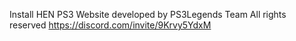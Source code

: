 Install HEN PS3 Website developed by PS3Legends Team All rights reserved https://discord.com/invite/9Krvy5YdxM
